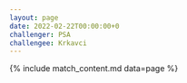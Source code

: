 ```yaml
---
layout: page
date: 2022-02-22T00:00:00+0
challenger: PSA
challengee: Krkavci
---
```


{% include match_content.md data=page %}
